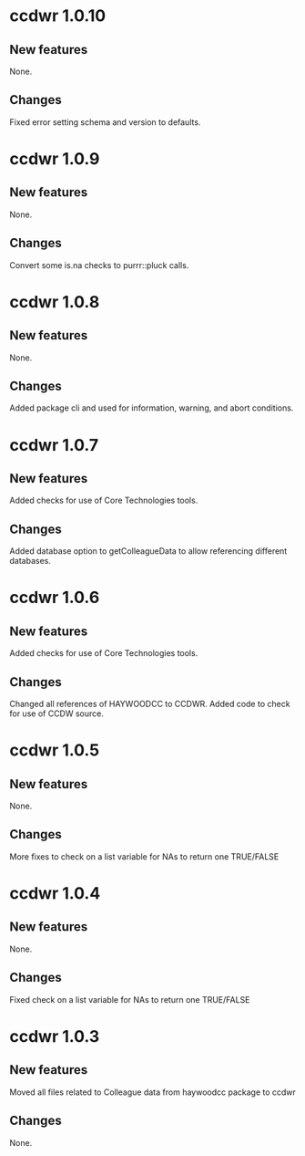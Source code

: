 # ccdwr 1.0.10

## New features

None.

## Changes

Fixed error setting schema and version to defaults.

# ccdwr 1.0.9

## New features

None.

## Changes

Convert some is.na checks to purrr::pluck calls.

# ccdwr 1.0.8

## New features

None.

## Changes

Added package cli and used for information, warning, and abort conditions.

# ccdwr 1.0.7

## New features

Added checks for use of Core Technologies tools.

## Changes

Added database option to getColleagueData to allow referencing different databases.

# ccdwr 1.0.6

## New features

Added checks for use of Core Technologies tools.

## Changes

Changed all references of HAYWOODCC to CCDWR.
Added code to check for use of CCDW source.

# ccdwr 1.0.5

## New features

None.

## Changes

More fixes to check on a list variable for NAs to return one TRUE/FALSE

# ccdwr 1.0.4

## New features

None.

## Changes

Fixed check on a list variable for NAs to return one TRUE/FALSE

# ccdwr 1.0.3

## New features

Moved all files related to Colleague data from haywoodcc package to ccdwr

## Changes

None.
